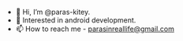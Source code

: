 - 👋 Hi, I’m @paras-kitey.
- 👀 Interested in android development.
- 📫 How to reach me - parasinreallife@gmail.com

<!---
paras-kitey/paras-kitey is a ✨ special ✨ repository because its `README.md` (this file) appears on your GitHub profile.
You can click the Preview link to take a look at your changes.
--->
